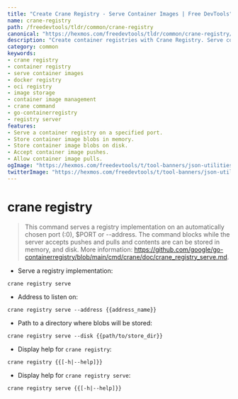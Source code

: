 ```yaml
---
title: "Create Crane Registry - Serve Container Images | Free DevTools"
name: crane-registry
path: /freedevtools/tldr/common/crane-registry
canonical: "https://hexmos.com/freedevtools/tldr/common/crane-registry/"
description: "Create container registries with Crane Registry. Serve container images, store blobs on disk, and manage image layers. Free online tool, no registration required."
category: common
keywords:
- crane registry
- container registry
- serve container images
- docker registry
- oci registry
- image storage
- container image management
- crane command
- go-containerregistry
- registry server
features:
- Serve a container registry on a specified port.
- Store container image blobs in memory.
- Store container image blobs on disk.
- Accept container image pushes.
- Allow container image pulls.
ogImage: "https://hexmos.com/freedevtools/t/tool-banners/json-utilities-banner.png"
twitterImage: "https://hexmos.com/freedevtools/t/tool-banners/json-utilities-banner.png"
---
```


# crane registry

> This command serves a registry implementation on an automatically chosen port (:0), $PORT or --address.
> The command blocks while the server accepts pushes and pulls and contents are can be stored in memory, and disk.
> More information: <https://github.com/google/go-containerregistry/blob/main/cmd/crane/doc/crane_registry_serve.md>.

- Serve a registry implementation:

`crane registry serve`

- Address to listen on:

`crane registry serve --address {{address_name}}`

- Path to a directory where blobs will be stored:

`crane registry serve --disk {{path/to/store_dir}}`

- Display help for `crane registry`:

`crane registry {{[-h|--help]}}`

- Display help for `crane registry serve`:

`crane registry serve {{[-h|--help]}}`
